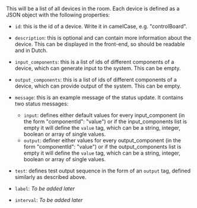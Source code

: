This will be a list of all devices in the room. Each device is defined as a JSON object with the following properties:

- `id`: this is the id of a device. Write it in camelCase, e.g. "controlBoard".
- `description`: this is optional and can contain more information about the device. This can be displayed in the front-end, so should be readable and in Dutch. 
- `input_components`: this is a list of ids of different components of a device, which can generate input to the system. This can be empty. 
- `output_components`: this is a list of ids of different components of a device, which can provide output of the system. This can be empty. 
- `message`: this is an example message of the status update. It contains two status messages:
    
    - `input`: defines either default values for every input_component (in the form "componentId": "value") or if the input_components list is empty it will define the `value` tag, which can be a string, integer, boolean or array of single values.
    - `output`: definer either values for every output_component (in the form "componentId": "value") or if the output_components list is empty it will define the `value` tag, which can be a string, integer, boolean or array of single values.
- `test`: defines test output sequence in the form of an `output` tag, defined similarly as described above. 
- `label`: *To be added later*
- `interval`: *To be added later*
